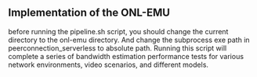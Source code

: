 ## Implementation of the ONL-EMU 
before running the pipeline.sh script, you should change the current directory to the onl-emu directory.
And change the  subprocess exe path in peerconnection_serverless to absolute path.
Running this script will complete a series of bandwidth estimation performance tests for various network environments, video scenarios, and different models.